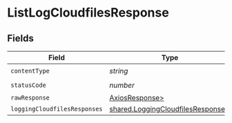 # ListLogCloudfilesResponse


## Fields

| Field                                                                                  | Type                                                                                   | Required                                                                               | Description                                                                            |
| -------------------------------------------------------------------------------------- | -------------------------------------------------------------------------------------- | -------------------------------------------------------------------------------------- | -------------------------------------------------------------------------------------- |
| `contentType`                                                                          | *string*                                                                               | :heavy_check_mark:                                                                     | N/A                                                                                    |
| `statusCode`                                                                           | *number*                                                                               | :heavy_check_mark:                                                                     | N/A                                                                                    |
| `rawResponse`                                                                          | [AxiosResponse>](https://axios-http.com/docs/res_schema)                               | :heavy_minus_sign:                                                                     | N/A                                                                                    |
| `loggingCloudfilesResponses`                                                           | [shared.LoggingCloudfilesResponse](../../models/shared/loggingcloudfilesresponse.md)[] | :heavy_minus_sign:                                                                     | OK                                                                                     |